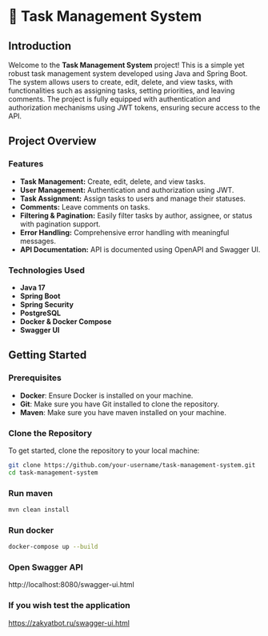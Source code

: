# 📝 Task Management System

## Introduction

Welcome to the **Task Management System** project! This is a simple yet robust task management system developed using Java and Spring Boot. The system allows users to create, edit, delete, and view tasks, with functionalities such as assigning tasks, setting priorities, and leaving comments. The project is fully equipped with authentication and authorization mechanisms using JWT tokens, ensuring secure access to the API.

## Project Overview

### Features

- **Task Management:** Create, edit, delete, and view tasks.
- **User Management:** Authentication and authorization using JWT.
- **Task Assignment:** Assign tasks to users and manage their statuses.
- **Comments:** Leave comments on tasks.
- **Filtering & Pagination:** Easily filter tasks by author, assignee, or status with pagination support.
- **Error Handling:** Comprehensive error handling with meaningful messages.
- **API Documentation:** API is documented using OpenAPI and Swagger UI.

### Technologies Used

- **Java 17**
- **Spring Boot**
- **Spring Security**
- **PostgreSQL**
- **Docker & Docker Compose**
- **Swagger UI**

## Getting Started

### Prerequisites

- **Docker**: Ensure Docker is installed on your machine.
- **Git**: Make sure you have Git installed to clone the repository.
- **Maven**: Make sure you have maven installed on your machine.


### Clone the Repository

To get started, clone the repository to your local machine:

```bash
git clone https://github.com/your-username/task-management-system.git
cd task-management-system
```
### Run maven

```bash
mvn clean install
```

### Run docker 

```bash
docker-compose up --build
```

### Open Swagger API
http://localhost:8080/swagger-ui.html

### If you wish test the application
https://zakyatbot.ru/swagger-ui.html
